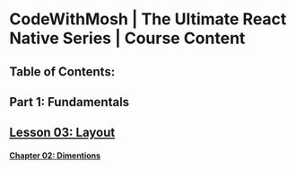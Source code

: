 # CodeWithMosh | The Ultimate React Native Series | Course Content
## Table of Contents:

## Part 1: Fundamentals
## [Lesson 03: Layout][f03-layout]
#### [Chapter 02: Dimentions][f03-layout-dimensions]



[f03-layout]: https://github.com/moarifur/The-Ultimate-React-Native-Series/tree/f03-layout/app/fundamentals/layout
[f03-layout-dimensions]: https://github.com/moarifur/The-Ultimate-React-Native-Series/blob/f03-layout/app/fundamentals/layout/dimension.js
